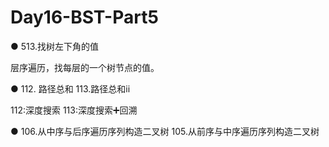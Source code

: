 # Day16-BST-Part5
● 513.找树左下角的值

层序遍历，找每层的一个树节点的值。

● 112. 路径总和  113.路径总和ii

112:深度搜索 113:深度搜索➕回溯

● 106.从中序与后序遍历序列构造二叉树 105.从前序与中序遍历序列构造二叉树

